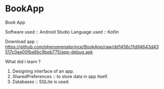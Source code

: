 # BookApp
Book App

Software used :: Android Studio
Language used :: Kotlin

Download app :: https://github.com/phenomenalprince/BookApp/raw/dd1456c11d94643d43517c0ae00fba6bc9beb775/app-debug.apk

What did i learn ?

1. Designing interface of an app.
2. SharedPreferences :: to store data in app itself.
3. Databases :: SQLite is used.
